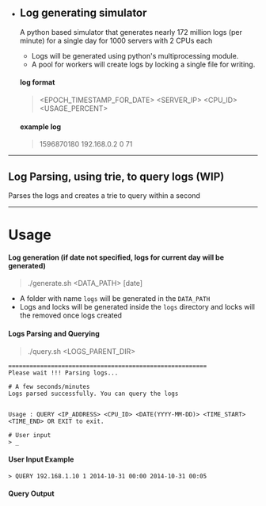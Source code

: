 
- ## Log generating simulator
    A python based simulator that generates nearly 172 million logs (per minute) for a single day for 1000 servers with 2 CPUs each

    - Logs will be generated using python's multiprocessing module.
    - A pool for workers will create logs by locking a single file for writing.

    #### log format
    > <EPOCH_TIMESTAMP_FOR_DATE> <SERVER_IP> <CPU_ID> <USAGE_PERCENT>
    #### example log
    > 1596870180 192.168.0.2 0 71

---
## Log Parsing, using trie, to query logs (WIP)
Parses the logs and creates a trie to query within a second

---

# Usage

#### Log generation (if date not specified, logs for current day will be generated)
> ./generate.sh <DATA_PATH> [date]
- A folder with name `logs` will be generated in the `DATA_PATH`
- Logs and locks will be generated inside the `logs` directory and locks will the removed once logs created

#### Logs Parsing and Querying
> ./query.sh <LOGS_PARENT_DIR>
```
========================================================
Please wait !!! Parsing logs...

# A few seconds/minutes
Logs parsed successfully. You can query the logs


Usage : QUERY <IP_ADDRESS> <CPU_ID> <DATE(YYYY-MM-DD)> <TIME_START> <TIME_END> OR EXIT to exit.

# User input
> _
```
#### User Input Example
```
> QUERY 192.168.1.10 1 2014-10-31 00:00 2014-10-31 00:05
```
#### Query Output
```

```
